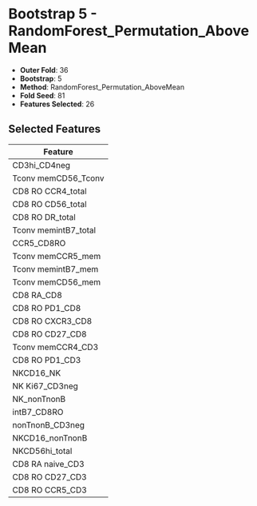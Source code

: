 # Bootstrap 5 - RandomForest_Permutation_AboveMean

- **Outer Fold**: 36
- **Bootstrap**: 5
- **Method**: RandomForest_Permutation_AboveMean
- **Fold Seed**: 81
- **Features Selected**: 26

## Selected Features

| Feature |
|---------|
| CD3hi_CD4neg |
| Tconv memCD56_Tconv |
| CD8 RO CCR4_total |
| CD8 RO CD56_total |
| CD8 RO DR_total |
| Tconv memintB7_total |
| CCR5_CD8RO |
| Tconv memCCR5_mem |
| Tconv memintB7_mem |
| Tconv memCD56_mem |
| CD8 RA_CD8 |
| CD8 RO PD1_CD8 |
| CD8 RO CXCR3_CD8 |
| CD8 RO CD27_CD8 |
| Tconv memCCR4_CD3 |
| CD8 RO PD1_CD3 |
| NKCD16_NK |
| NK Ki67_CD3neg |
| NK_nonTnonB |
| intB7_CD8RO |
| nonTnonB_CD3neg |
| NKCD16_nonTnonB |
| NKCD56hi_total |
| CD8 RA naive_CD3 |
| CD8 RO CD27_CD3 |
| CD8 RO CCR5_CD3 |
